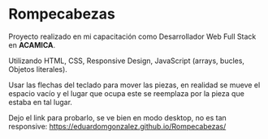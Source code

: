 # Rompecabezas
Proyecto realizado en mi capacitación como Desarrollador Web Full Stack en **ACAMICA**.

Utilizando HTML, CSS, Responsive Design, JavaScript (arrays, bucles, Objetos literales).

Usar las flechas del teclado para mover las piezas, en realidad se mueve el espacio vacío y el lugar que ocupa este se reemplaza por la pieza que estaba en tal lugar.

Dejo el link para probarlo, se ve bien en modo desktop, no es tan responsive: https://eduardomgonzalez.github.io/Rompecabezas/
